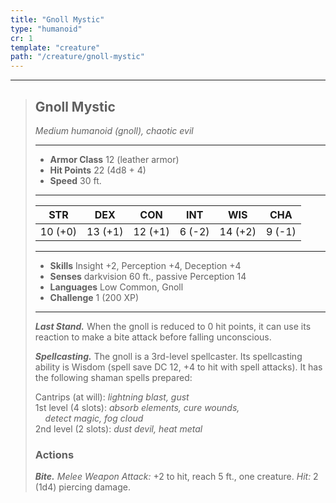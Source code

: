 ```yaml
---
title: "Gnoll Mystic"
type: "humanoid"
cr: 1
template: "creature"
path: "/creature/gnoll-mystic"
---
```


___
>
> ## Gnoll Mystic
> *Medium humanoid (gnoll), chaotic evil*   
> ___  
>
> - **Armor Class** 12 (leather armor)  
> - **Hit Points** 22 (4d8 + 4)  
> - **Speed** 30 ft.  
> ___  
>
> STR | DEX | CON | INT | WIS | CHA
>|:---:|:---:|:---:|:---:|:---:|:---:|
> 10 (+0)|13 (+1)|12 (+1)|6 (-2)|14 (+2)|9 (-1)|
> ___  
>
> - **Skills** Insight +2, Perception +4, Deception +4
> - **Senses** darkvision 60 ft., passive Perception 14  
> - **Languages** Low Common, Gnoll  
> - **Challenge** 1 (200 XP)
> ___
>
>
> ***Last Stand.*** When the gnoll is reduced to 0 hit points, it can use its reaction to make a bite attack before falling unconscious.    
>
> ***Spellcasting.*** The gnoll is a 3rd-level spellcaster. Its spellcasting ability is Wisdom (spell save DC 12, +4 to hit with spell attacks). It has the following shaman spells prepared:     
>
> Cantrips (at will): *lightning blast, gust*
> <br> 1st level (4 slots): *absorb elements, cure wounds, <br>&nbsp;&nbsp;&nbsp; detect magic, fog cloud*
> <br> 2nd level (2 slots): *dust devil, heat metal*
>
> ### Actions
> ***Bite.*** *Melee Weapon Attack:* +2 to hit, reach 5 ft., one creature. *Hit:* 2 (1d4) piercing damage.   
